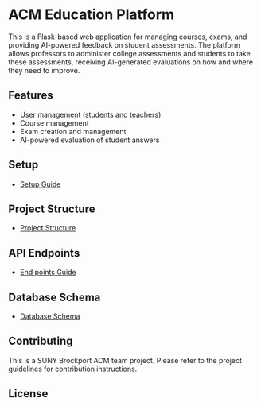 # ACM Education Platform

This is a Flask-based web application for managing courses, exams, and providing AI-powered feedback on student assessments. The platform allows professors to administer college assessments and students to take these assessments, receiving AI-generated evaluations on how and where they need to improve.

## Features

- User management (students and teachers)
- Course management
- Exam creation and management
- AI-powered evaluation of student answers


## Setup

- [Setup Guide](app/doc/SETUP.md)


## Project Structure

- [Project Structure](app/doc/STRUCTURE.md)
  

## API Endpoints

- [End points Guide](app/doc/ENDPOINTS.md)


## Database Schema

- [Database Schema](app/doc/Schema.sql)


## Contributing

This is a SUNY Brockport ACM team project. Please refer to the project guidelines for contribution instructions.

## License

